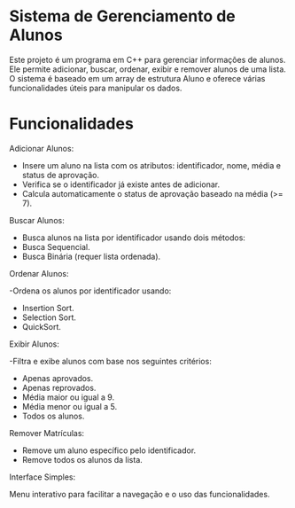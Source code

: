 # Sistema de Gerenciamento de Alunos
Este projeto é um programa em C++ para gerenciar informações de alunos. Ele permite adicionar, buscar, ordenar, exibir e remover alunos de uma lista. O sistema é baseado em um array de estrutura Aluno e oferece várias funcionalidades úteis para manipular os dados.

# Funcionalidades
 Adicionar Alunos:
  - Insere um aluno na lista com os atributos: identificador, nome, média e status de aprovação.
  - Verifica se o identificador já existe antes de adicionar.
  - Calcula automaticamente o status de aprovação baseado na média (>= 7).
    
Buscar Alunos:
  - Busca alunos na lista por identificador usando dois métodos:
  - Busca Sequencial.
  - Busca Binária (requer lista ordenada).
    
Ordenar Alunos: 

-Ordena os alunos por identificador usando:
  - Insertion Sort.
  - Selection Sort.
  - QuickSort.
    
Exibir Alunos:

-Filtra e exibe alunos com base nos seguintes critérios:
  - Apenas aprovados.
  - Apenas reprovados.
  - Média maior ou igual a 9.
  - Média menor ou igual a 5.
  - Todos os alunos.
  
Remover Matrículas:
  - Remove um aluno específico pelo identificador.
  - Remove todos os alunos da lista.
    
Interface Simples:

Menu interativo para facilitar a navegação e o uso das funcionalidades.
